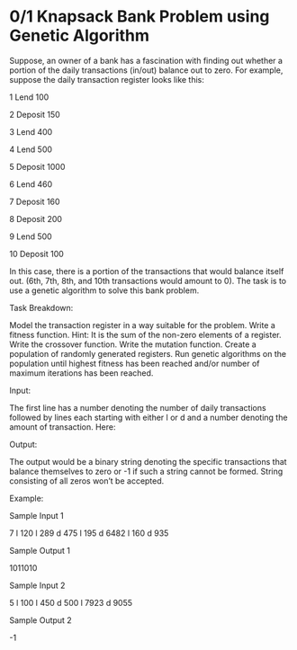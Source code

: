 # 0/1 Knapsack Bank Problem using Genetic Algorithm

Suppose, an owner of a bank has a fascination with finding out whether a portion of the daily transactions (in/out) balance out to zero. For example, suppose the daily transaction register looks like this:

1 Lend 100

2 Deposit 150

3 Lend 400

4 Lend 500

5 Deposit 1000

6 Lend 460

7 Deposit 160

8 Deposit 200

9 Lend 500

10 Deposit 100

In this case, there is a portion of the transactions that would balance itself out. (6th, 7th, 8th, and 10th transactions would amount to 0).
The task is to use a genetic algorithm to solve this bank problem.

Task Breakdown:

Model the transaction register in a way suitable for the problem.
Write a fitness function. Hint: It is the sum of the non-zero elements of a register.
Write the crossover function.
Write the mutation function.
Create a population of randomly generated registers.
Run genetic algorithms on the population until highest fitness has been reached and/or number of maximum iterations has been reached.

Input:

The first line has a number denoting the number of daily transactions followed by lines each starting with either l or d and a number denoting the amount of transaction. Here:

Output:

The output would be a binary string denoting the specific transactions that balance themselves to zero or -1 if such a string cannot be formed. String consisting of all zeros won’t be accepted.

Example:

Sample Input 1

7
l 120
l 289
d 475
l 195
d 6482
l 160
d 935

Sample Output 1

1011010

Sample Input 2

5
l 100
l 450
d 500
l 7923
d 9055

Sample Output 2

-1
